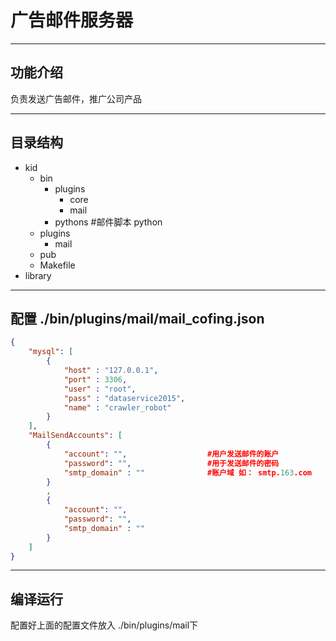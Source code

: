 ﻿
# 广告邮件服务器

---

## 功能介绍

负责发送广告邮件，推广公司产品

---

## 目录结构

  - kid
    - bin
      - plugins
          - core
          - mail
      - pythons                         #邮件脚本 python
    - plugins
      - mail      
    - pub
    - Makefile
  - library

---

## 配置 ./bin/plugins/mail/mail_cofing.json

```json
{
	"mysql": [
		{
			"host" : "127.0.0.1",
			"port" : 3306,
			"user" : "root",
			"pass" : "dataservice2015",
			"name" : "crawler_robot"
		}
	],
    "MailSendAccounts": [
        {		
            "account": "",                  #用户发送邮件的账户
            "password": "",                 #用于发送邮件的密码
			"smtp_domain" : ""              #账户域 如： smtp.163.com
        }
        ,
        {
            "account": "",
            "password": "",
			"smtp_domain" : ""
        }
    ]
}

```
---

## 编译运行
  
配置好上面的配置文件放入 ./bin/plugins/mail下